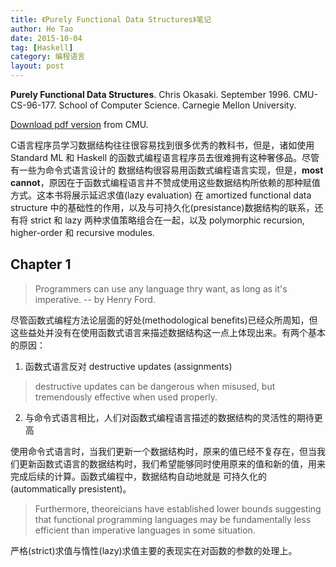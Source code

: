 ```yaml
---
title: 《Purely Functional Data Structures》笔记
author: He Tao
date: 2015-10-04
tag: [Haskell]
category: 编程语言
layout: post
---
```


**Purely Functional Data Structures**. Chris Okasaki. September 1996. CMU-CS-96-177. School of Computer Science. Carnegie Mellon University.

[Download pdf version][1] from CMU.

C语言程序员学习数据结构往往很容易找到很多优秀的教科书，但是，诸如使用 Standard ML 和 Haskell 的函数式编程语言程序员去很难拥有这种奢侈品。尽管有一些为命令式语言设计的
数据结构很容易用函数式编程语言实现，但是，**most cannot**，原因在于函数式编程语言并不赞成使用这些数据结构所依赖的那种赋值方式。这本书将展示延迟求值(lazy evaluation)
在 amortized functional data structure 中的基础性的作用，以及与可持久化(presistance)数据结构的联系，还有将 strict 和 lazy 两种求值策略组合在一起，以及 
polymorphic recursion, higher-order 和 recursive modules.

Chapter 1
---------

> Programmers can use any language thry want, as long as it's imperative.   -- by Henry Ford.

尽管函数式编程方法论层面的好处(methodological benefits)已经众所周知，但这些益处并没有在使用函数式语言来描述数据结构这一点上体现出来。有两个基本的原因：

1. 函数式语言反对 destructive updates (assignments)

> destructive updates can be dangerous when misused, but tremendously effective when used properly.

2. 与命令式语言相比，人们对函数式编程语言描述的数据结构的灵活性的期待更高

使用命令式语言时，当我们更新一个数据结构时，原来的值已经不复存在，但当我们更新函数式语言的数据结构时，我们希望能够同时使用原来的值和新的值，用来完成后续的计算。函数式编程中，数据结构自动地就是
可持久化的(autommatically presistent)。

> Furthermore, theoreicians have established lower bounds suggesting that functional programming languages may be fundamentally less efficient than imperative languages
> in some situation.

严格(strict)求值与惰性(lazy)求值主要的表现实在对函数的参数的处理上。



<!--links-->

[1]: https://www.cs.cmu.edu/~rwh/theses/okasaki.pdf
[2]: http://cstheory.stackexchange.com/questions/1539/whats-new-in-purely-functional-data-structures-since-okasaki

